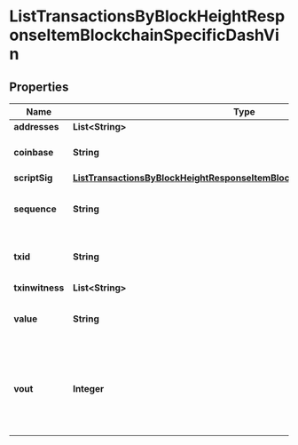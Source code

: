 

# ListTransactionsByBlockHeightResponseItemBlockchainSpecificDashVin


## Properties

Name | Type | Description | Notes
------------ | ------------- | ------------- | -------------
**addresses** | **List&lt;String&gt;** |  | 
**coinbase** | **String** | Represents the coinbase hex. | 
**scriptSig** | [**ListTransactionsByBlockHeightResponseItemBlockchainSpecificDashScriptSig**](ListTransactionsByBlockHeightResponseItemBlockchainSpecificDashScriptSig.md) |  | 
**sequence** | **String** | Represents the script sequence number. | 
**txid** | **String** | Represents the reference transaction identifier. |  [optional]
**txinwitness** | **List&lt;String&gt;** |  | 
**value** | **String** | Represents the sent/received amount. |  [optional]
**vout** | **Integer** | It refers to the index of the output address of this transaction. The index starts from 0. | 



